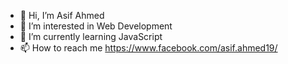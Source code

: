 - 👋 Hi, I’m Asif Ahmed
- 👀 I’m interested in Web Development
- 🌱 I’m currently learning JavaScript
- 📫 How to reach me https://www.facebook.com/asif.ahmed19/

<!---
Asif-Ahmed-1927/Asif-Ahmed-1927 is a ✨ special ✨ repository because its `README.md` (this file) appears on your GitHub profile.
You can click the Preview link to take a look at your changes.
--->
